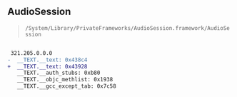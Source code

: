 ## AudioSession

> `/System/Library/PrivateFrameworks/AudioSession.framework/AudioSession`

```diff

 321.205.0.0.0
-  __TEXT.__text: 0x438c4
+  __TEXT.__text: 0x43928
   __TEXT.__auth_stubs: 0xb80
   __TEXT.__objc_methlist: 0x1938
   __TEXT.__gcc_except_tab: 0x7c58

```
